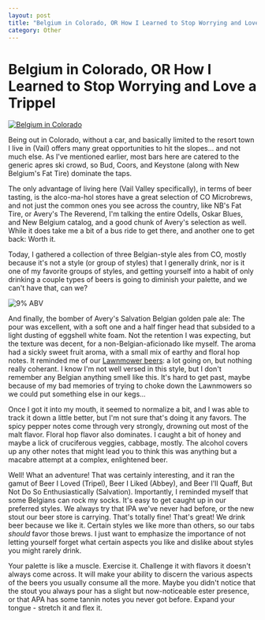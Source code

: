 ```yaml
---
layout: post
title: "Belgium in Colorado, OR How I Learned to Stop Worrying and Love a Trippel"
category: Other
---
```


Belgium in Colorado, OR How I Learned to Stop Worrying and Love a Trippel
=========================================================================

[![](http://www.yeastboundanddown.com/wp-content/uploads/2011/02/P2230733-768x1024.jpg "Belgium in Colorado")](http://www.yeastboundanddown.com/wp-content/uploads/2011/02/P2230733.jpg)

Being out in Colorado, without a car, and basically limited to the resort town I live in (Vail) offers many great opportunities to hit the slopes... and not much else. As I've mentioned earlier, most bars here are catered to the generic apres ski crowd, so Bud, Coors, and Keystone (along with New Belgium's Fat Tire) dominate the taps.

The only advantage of living here (Vail Valley specifically), in terms of beer tasting, is the alco-ma-hol stores have a great selection of CO Microbrews, and not just the common ones you see across the country, like NB's Fat Tire, or Avery's The Reverend, I'm talking the entire Odells, Oskar Blues, and New Belgium catalog, and a good chunk of Avery's selection as well. While it does take me a bit of a bus ride to get there, and another one to get back: Worth it.

Today, I gathered a collection of three Belgian-style ales from CO, mostly because it's not a style (or group of styles) that I generally drink, nor is it one of my favorite groups of styles, and getting yourself into a habit of only drinking a couple types of beers is going to diminish your palette, and we can't have that, can we?

![9% ABV](http://www.yeastboundanddown.com/wp-content/uploads/2011/02/P2270739-150x150.jpg "Avery's Salvation")

And finally, the bomber of Avery's Salvation Belgian golden pale ale: The pour was excellent, with a soft one and a half finger head that subsided to a light dusting of eggshell white foam. Not the retention I was expecting, but the texture was decent, for a non-Belgian-aficionado like myself. The aroma had a sickly sweet fruit aroma, with a small mix of earthy and floral hop notes. It reminded me of our [Lawnmower beers](http://www.yeastboundanddown.com/2010/06/a-tale-of-two-ales/): a lot going on, but nothing really coherant. I know I'm not well versed in this style, but I don't remember any Belgian anything smell like this. It's hard to get past, maybe because of my bad memories of trying to choke down the Lawnmowers so we could put something else in our kegs...

Once I got it into my mouth, it seemed to normalize a bit, and I was able to track it down a little better, but I'm not sure that's doing it any favors. The spicy pepper notes come through very strongly, drowning out most of the malt flavor. Floral hop flavor also dominates. I caught a bit of honey and maybe a lick of cruciferous veggies, cabbage, mostly. The alcohol covers up any other notes that might lead you to think this was anything but a macabre attempt at a complex, enlightened beer.

Well! What an adventure! That was certainly interesting, and it ran the gamut of Beer I Loved (Tripel), Beer I Liked (Abbey), and Beer I'll Quaff, But Not Do So Enthusiastically (Salvation). Importantly, I reminded myself that some Belgians can rock my socks. It's easy to get caught up in our preferred styles. We always try that IPA we've never had before, or the new stout our beer store is carrying. That's totally fine! That's great! We drink beer because we like it. Certain styles we like more than others, so our tabs _should_ favor those brews. I just want to emphasize the importance of not letting yourself forget what certain aspects you like and dislike about styles you might rarely drink.

Your palette is like a muscle. Exercise it. Challenge it with flavors it doesn't always come across. It will make your ability to discern the various aspects of the beers you usually consume all the more. Maybe you didn't notice that the stout you always pour has a slight but now-noticeable ester presence, or that APA has some tannin notes you never got before. Expand your tongue - stretch it and flex it.